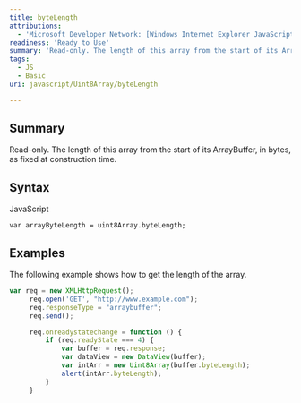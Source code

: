 ```yaml
---
title: byteLength
attributions:
  - 'Microsoft Developer Network: [Windows Internet Explorer JavaScript reference Article](http://msdn.microsoft.com/en-us/library/ie/yek4tbz0%28v=vs.94%29.aspx)'
readiness: 'Ready to Use'
summary: 'Read-only. The length of this array from the start of its ArrayBuffer, in bytes, as fixed at construction time.'
tags:
  - JS
  - Basic
uri: javascript/Uint8Array/byteLength

---
```

## Summary

Read-only. The length of this array from the start of its ArrayBuffer, in bytes, as fixed at construction time.

## Syntax

<span class="language">JavaScript</span>

    var arrayByteLength = uint8Array.byteLength;

## Examples

The following example shows how to get the length of the array.

``` js
var req = new XMLHttpRequest();
     req.open('GET', "http://www.example.com");
     req.responseType = "arraybuffer";
     req.send();

     req.onreadystatechange = function () {
         if (req.readyState === 4) {
             var buffer = req.response;
             var dataView = new DataView(buffer);
             var intArr = new Uint8Array(buffer.byteLength);
             alert(intArr.byteLength);
         }
     }
```

